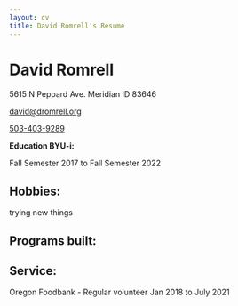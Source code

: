 ```yaml
---
layout: cv
title: David Romrell's Resume
---
```

# David Romrell
5615 N Peppard Ave. Meridian ID 83646

<a href="mailto:david@dromrell.org">david@dromrell.org</a>

<a href="tel:5034039289">503-403-9289</a>


<!--I enjoy service and care for others.  -->


<!-- create these pages and accounts 
| <a href="https://byuidatascience.github.io/development.html">Data Science Program</a>
| <a href="https://www.linkedin.com/groups/13537407/">LinkedIn</a>
| <a href="https://github.com/byuids-resumes">GitHub</a>
</div>
-->
 
<!-- https://www.monique.tech/the-art-of-markdown -->

__Education BYU-i:__

Fall Semester 2017 to Fall Semester 2022


<!--## Projects examples -->
<!--
- Worked on novel methods for soil sampling to reduce laboratory measurements
- Used R and Visual Sample Plan to establish new sampling algorithms
- Published a journal article in Environmental Quality.
-->

<!--### Data Science -->

<!--
`April 2027 - June 2027`
__Westmark Credit Union__, Consultant

- Developed a predicted model to support Westmark in custumer conversion from dealer loans.
- Used R and Python to build a machine learning model using CatBoost in Python and the Tidyverse for data visualization and munging. 
- Improved previous model development to over 85% balanced accuracy. Expect model to be implemented in Westmark business practices.
-->
<!--
`September 2027 - April 2028`
__Good2Go__, Consultant

- Built product ordering and supply predictive algorithms for chips and beverages categories
- Established standardized SQL calls and connections for PowerBI dashboards
- Found over $35k in waste and saved over 200 annual hours of store quality control work 
-->
## Hobbies:
trying new things

## Programs built:

<!-- redirect to actual code -->

## Service:

Oregon Foodbank - Regular volunteer 
Jan 2018 to July 2021
<!-- ### Footer

Last updated: May 2013 -->


